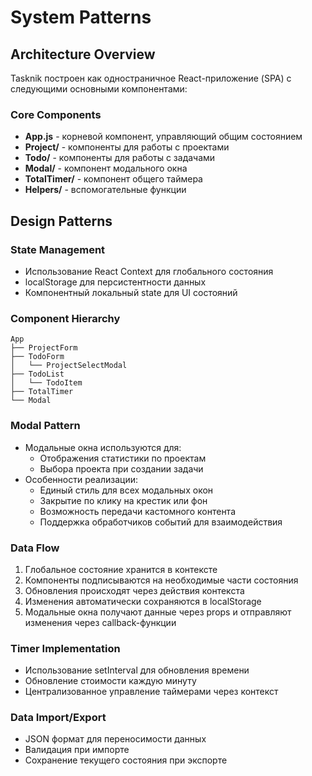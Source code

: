 # System Patterns

## Architecture Overview
Tasknik построен как одностраничное React-приложение (SPA) с следующими основными компонентами:

### Core Components
- **App.js** - корневой компонент, управляющий общим состоянием
- **Project/** - компоненты для работы с проектами
- **Todo/** - компоненты для работы с задачами
- **Modal/** - компонент модального окна
- **TotalTimer/** - компонент общего таймера
- **Helpers/** - вспомогательные функции

## Design Patterns

### State Management
- Использование React Context для глобального состояния
- localStorage для персистентности данных
- Компонентный локальный state для UI состояний

### Component Hierarchy
```
App
├── ProjectForm
├── TodoForm
│   └── ProjectSelectModal
├── TodoList
│   └── TodoItem
├── TotalTimer
└── Modal
```

### Modal Pattern
- Модальные окна используются для:
  * Отображения статистики по проектам
  * Выбора проекта при создании задачи
- Особенности реализации:
  * Единый стиль для всех модальных окон
  * Закрытие по клику на крестик или фон
  * Возможность передачи кастомного контента
  * Поддержка обработчиков событий для взаимодействия

### Data Flow
1. Глобальное состояние хранится в контексте
2. Компоненты подписываются на необходимые части состояния
3. Обновления происходят через действия контекста
4. Изменения автоматически сохраняются в localStorage
5. Модальные окна получают данные через props и отправляют изменения через callback-функции

### Timer Implementation
- Использование setInterval для обновления времени
- Обновление стоимости каждую минуту
- Централизованное управление таймерами через контекст

### Data Import/Export
- JSON формат для переносимости данных
- Валидация при импорте
- Сохранение текущего состояния при экспорте

